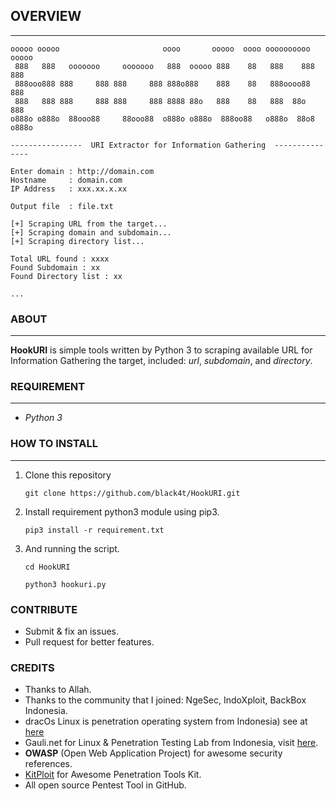 ## OVERVIEW
-----

```
ooooo ooooo                       oooo       ooooo  oooo oooooooooo  ooooo 
 888   888   ooooooo     ooooooo   888  ooooo 888    88   888    888  888  
 888ooo888 888     888 888     888 888o888    888    88   888oooo88   888  
 888   888 888     888 888     888 8888 88o   888    88   888  88o    888  
o888o o888o  88ooo88     88ooo88  o888o o888o  888oo88   o888o  88o8 o888o 

----------------  URI Extractor for Information Gathering  ---------------

Enter domain : http://domain.com
Hostname     : domain.com
IP Address   : xxx.xx.x.xx

Output file  : file.txt

[+] Scraping URL from the target...
[+] Scraping domain and subdomain...
[+] Scraping directory list...

Total URL found : xxxx
Found Subdomain : xx
Found Directory list : xx

...

```

### ABOUT
-----

**HookURI** is simple tools written by Python 3 to scraping available URL for Information Gathering the target, included: _url_, _subdomain_, and _directory_.


### REQUIREMENT
-----

- _Python 3_

### HOW TO INSTALL
----

1. Clone this repository

    ```git clone https://github.com/black4t/HookURI.git```

2. Install requirement python3 module using pip3.

    ```pip3 install -r requirement.txt```

3. And running the script.

    ```cd HookURI```

    ```python3 hookuri.py```


### CONTRIBUTE

- Submit & fix an issues.
- Pull request for better features.

### CREDITS

- Thanks to Allah.
- Thanks to the community that I joined: NgeSec, IndoXploit, BackBox Indonesia.
- dracOs Linux is penetration operating system from Indonesia) see at [here](www.dracos-linux.org)
- Gauli.net for Linux & Penetration Testing Lab from Indonesia, visit [here](www.gauli.net).
- **OWASP** (Open Web Application Project) for awesome security references.
- [KitPloit](https://www.kitploit.com) for Awesome Penetration Tools Kit.
- All open source Pentest Tool in GitHub.